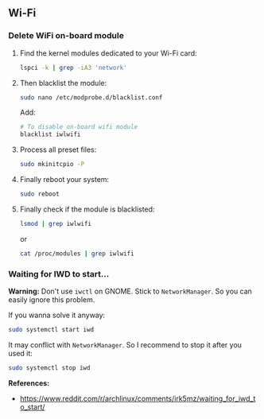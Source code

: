 ## Wi-Fi

### Delete WiFi on-board module

1. Find the kernel modules dedicated to your Wi-Fi card:

   ```bash
   lspci -k | grep -iA3 'network'
   ```

2. Then blacklist the module:

   ```bash
   sudo nano /etc/modprobe.d/blacklist.conf
   ```

   Add:

   ```bash
   # To disable on-board wifi module
   blacklist iwlwifi
   ```

3. Process all preset files:

   ```bash
   sudo mkinitcpio -P
   ```

4. Finally reboot your system:

   ```bash
   sudo reboot
   ```

5. Finally check if the module is blacklisted:

   ```bash
   lsmod | grep iwlwifi
   ```

   or

   ```bash
   cat /proc/modules | grep iwlwifi
   ```

### Waiting for IWD to start...

**Warning:** Don't use `iwctl` on GNOME. Stick to `NetworkManager`. So you can easily ignore this problem.

If you wanna solve it anyway:

```bash
sudo systemctl start iwd
```

It may conflict with `NetworkManager`. So I recommend to stop it after you used it:

```bash
sudo systemctl stop iwd
```

**References:**

- <https://www.reddit.com/r/archlinux/comments/irk5mz/waiting_for_iwd_to_start/>
